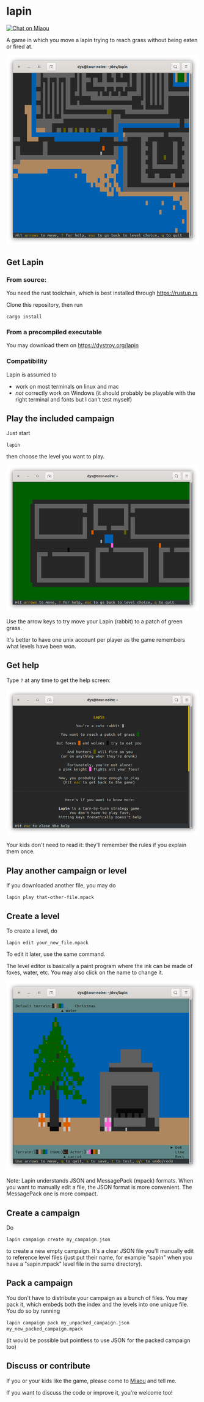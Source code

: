 # lapin

[![Chat on Miaou][s1]][l1]

[s1]: https://miaou.dystroy.org/static/shields/room.svg
[l1]: https://miaou.dystroy.org/3

A game in which you move a lapin trying to reach grass without being eaten or fired at.

![citadel-corner](img/citadel-corner.png)

## Get Lapin

### From source:

You need the rust toolchain, which is best installed through https://rustup.rs

Clone this repository, then run

    cargo install

### From a precompiled executable

You may download them on https://dystroy.org/lapin

### Compatibility

Lapin is assumed to

* work on most terminals on linux and mac
* *not* correctly work on Windows (it should probably be playable with the right terminal and fonts but I can't test myself)

## Play the included campaign

Just start

    lapin

then choose the level you want to play.

![village](img/village.png)

Use the arrow keys to try move your Lapin (rabbit) to a patch of green grass.

It's better to have one unix account per player as the game remembers what levels have been won.

## Get help

Type `?` at any time to get the help screen:

![help](img/help.png)

Your kids don't need to read it: they'll remember the rules if you explain them once.

## Play another campaign or level

If you downloaded another file, you may do

    lapin play that-other-file.mpack

## Create a level

To create a level, do

    lapin edit your_new_file.mpack

To edit it later, use the same command.

The level editor is basically a paint program where the ink can be made of foxes, water, etc. You may also click on the name to change it.

![sapin](img/sapin.png)

Note: Lapin understands JSON and MessagePack (mpack) formats. When you want to manually edit a file, the JSON format is more convenient. The MessagePack one is more compact.

## Create a campaign

Do

    lapin campaign create my_campaign.json

to create a new empty campaign. It's a clear JSON file you'll manually edit to reference level files (just put their name, for example "sapin" when you have a "sapin.mpack" level file in the same directory).

## Pack a campaign

You don't have to distribute your campaign as a bunch of files. You may pack it, which embeds both the index and the levels into one unique file. You do so by running

    lapin campaign pack my_unpacked_campaign.json my_new_packed_campaign.mpack

(it would be possible but pointless to use JSON for the packed campaign too)

## Discuss or contribute

If you or your kids like the game, please come to [Miaou](https://miaou.dystroy.org/3) and tell me.

If you want to discuss the code or improve it, you're welcome too!
